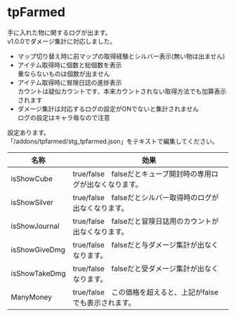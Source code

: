 # tpFarmed
手に入れた物に関するログが出ます。  
v1.0.0でダメージ集計に対応しました。


- マップ切り替え時に前マップの取得経験とシルバー表示(無い物は出ません)
- アイテム取得時に個数と総個数を表示  
  重ならないものは個数が出ません
- アイテム取得時に冒険日誌の進捗表示  
  カウントは疑似カウントです、本来カウントされない取得方法でも加算表示されます
- ダメージ集計は対応するログの設定がONでないと集計されません  
  ログの設定はキャラ毎なので注意


設定あります。  
「/addons/tpfarmed/stg_tpfarmed.json」をテキストで編集してください。

| 名称 | 効果 |
| ---- | ---- |
| isShowCube	 | true/false　falseだとキューブ開封時の専用ログが出なくなります。	 |
| isShowSilver	 | true/false　falseだとシルバー取得時のログが出なくなります。	 |
| isShowJournal	 | true/false　falseだと冒険日誌用のカウントが出なくなります。	 |
| isShowGiveDmg	 | true/false　falseだと与ダメージ集計が出なくなります。	 |
| isShowTakeDmg	 | true/false　falseだと受ダメージ集計が出なくなります。	 |
| ManyMoney		 | true/false　この価格を超えると、上記がfalseでも表示されます。	 |



